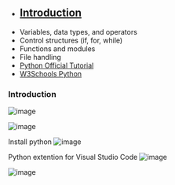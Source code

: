 - ## [Introduction](#Introduction)
- Variables, data types, and operators
- Control structures (if, for, while)
- Functions and modules
- File handling
- [Python Official Tutorial](https://docs.python.org/3/tutorial/)
- [W3Schools Python](https://www.w3schools.com/python/)

<a name="Introduction"></a>
### Introduction

![image](https://github.com/user-attachments/assets/9d0295a4-3768-46b8-84cb-fd22ce487ba2)

![image](https://github.com/user-attachments/assets/fdc02647-1426-4dba-ac3b-6b26859b2060)

Install python
![image](https://github.com/user-attachments/assets/0a406cde-7991-4c99-a711-de7bf8ae48f2)

Python extention for Visual Studio Code
![image](https://github.com/user-attachments/assets/63b7befc-8ab3-44d0-a3d9-815b4a4dad74)

![image](https://github.com/user-attachments/assets/0d178b12-76ff-4103-8883-1d569446d1b1)





